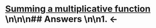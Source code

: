 # [Summing a multiplicative function](https://projecteuler.net/problem=639) \n\n\n## Answers \n\n1. &larr;

